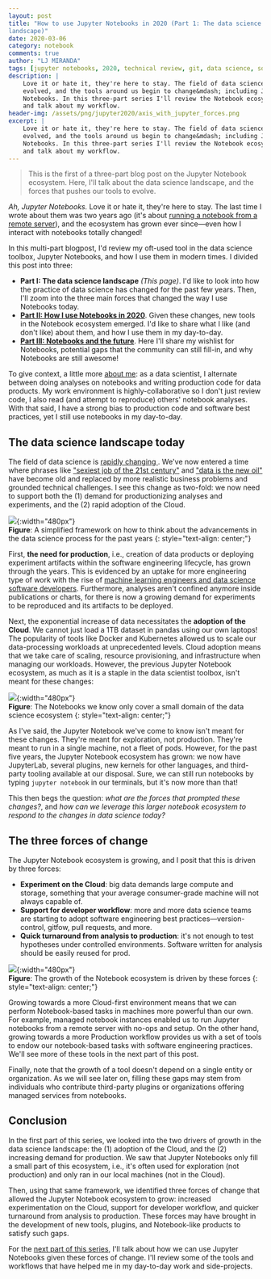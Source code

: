 ```yaml
---
layout: post
title: "How to use Jupyter Notebooks in 2020 (Part 1: The data science
landscape)"
date: 2020-03-06
category: notebook
comments: true
author: "LJ MIRANDA"
tags: [jupyter notebooks, 2020, technical review, git, data science, software engineering, machine learning]
description: |
    Love it or hate it, they're here to stay. The field of data science has
    evolved, and the tools around us begin to change&mdash; including Jupyter
    Notebooks. In this three-part series I'll review the Notebook ecosystem
    and talk about my workflow.
header-img: /assets/png/jupyter2020/axis_with_jupyter_forces.png
excerpt: |
    Love it or hate it, they're here to stay. The field of data science has
    evolved, and the tools around us begin to change&mdash; including Jupyter
    Notebooks. In this three-part series I'll review the Notebook ecosystem
    and talk about my workflow.
---
```


> This is the first of a three-part blog post on the Jupyter Notebook ecosystem. 
> Here, I'll talk about the data science landscape, and the forces that pushes
> our tools to evolve.

*Ah, Jupyter Notebooks.* Love it or hate it, they're here to stay. The last
time I wrote about them was two years ago (it's about [running a notebook
from a remote
server](https://ljvmiranda921.github.io/notebook/2018/01/31/running-a-jupyter-notebook/)),
and the ecosystem has grown ever since&mdash;even how I interact with notebooks
totally changed! 

In this multi-part blogpost, I'd review my oft-used tool in the data science
toolbox, Jupyter Notebooks, and how I use them in modern times. I divided
this post into three:

* **Part I: The data science landscape** *(This page)*. I'd like to look into how the
    practice of data science has changed for the past few years. Then, I'll
    zoom into the three main forces that changed the way I use Notebooks today.
* [**Part II: How I use Notebooks in 2020**](/notebook/2020/03/16/jupyter-notebooks-in-2020-part-2/). Given these
    changes, new tools in the Notebook ecosystem emerged. I'd like to share
    what I like (and don't like) about them, and how I use them in my
    day-to-day.
* [**Part III: Notebooks and the future**](/notebook/2020/03/30/jupyter-notebooks-in-2020-part-3/). Here I'll share my
    wishlist for Notebooks, potential gaps that the community can still
    fill-in, and why Notebooks are still awesome! 

To give context, a little more [about
me](https://ljvmiranda921.github.io/about/): as a data scientist, I alternate
between doing analyses on notebooks and writing production code for data
products. My work environment is highly-collaborative so I don't just review
code, I also read (and attempt to reproduce) others' notebook analyses. With
that said, I have a strong bias to production code and software
best practices, yet I still use notebooks in my day-to-day.

## The data science landscape today

The field of data science is [rapidly changing
](https://veekaybee.github.io/2019/02/13/data-science-is-different/).  We've
now entered a time where phrases like ["sexiest job of the 21st
century"](https://hbr.org/2012/10/data-scientist-the-sexiest-job-of-the-21st-century)
and ["data is the new
oil"](https://www.economist.com/leaders/2017/05/06/the-worlds-most-valuable-resource-is-no-longer-oil-but-data)
have become old and replaced by more realistic business problems and grounded
technical challenges. I see this change as two-fold: we now need to support
both the (1) demand for productionizing analyses and experiments, and the (2)
rapid adoption of the Cloud.

![](/assets/png/jupyter2020/axis.png){:width="480px"}  
**Figure**: A simplified framework on how to think about the advancements in  
the data science process for the past years
{: style="text-align: center;"}

First, **the need for production**, i.e., creation of data products or
deploying experiment artifacts within the software engineering lifecycle, has
grown through the years. This is evidenced by an uptake for more
engineering type of work with the rise of [machine learning engineers and data
science software
developers](https://d2wahc834rj2un.cloudfront.net/Workera%20Report.pdf).
Furthermore, analyses aren't confined anymore inside
publications or charts, for there is now a growing demand for experiments to be
reproduced and its artifacts to be deployed.

Next, the exponential increase of data necessitates the
**adoption of the Cloud**.  We cannot just load a 1TB dataset in pandas using
our own laptops! The popularity of tools like Docker and Kubernetes
allowed us to scale our data-processing workloads at unprecedented levels.
Cloud adoption means that we take care of scaling, resource provisioning, and
infrastructure when managing our workloads. However, the previous Jupyter
Notebook ecosystem, as much as it is a staple in the data scientist toolbox,
isn't meant for these changes:

![](/assets/png/jupyter2020/axis_with_jupyter.png){:width="480px"}  
**Figure**: The Notebooks we know only cover a small domain of the data science
ecosystem
{: style="text-align: center;"}

As I've said, the Jupyter Notebook we've come to know isn't meant for these changes. 
They're meant for exploration, not production. They're meant to run in a single
machine, not a fleet of pods. However, for the past five years, the Jupyter
Notebook ecosystem has grown: we now have JupyterLab, several plugins, new kernels
for other languages, and third-party tooling available at our disposal. Sure,
we can still run notebooks by typing `jupyter notebook` in our terminals, but
it's now more than that! 

This then begs the question: *what are the forces
that prompted these changes?*, and *how can we leverage this larger notebook
ecosystem to respond to the changes in data science today?* 

## The three forces of change

The Jupyter Notebook ecosystem is growing, and I posit that this is driven by
three forces:
* **Experiment on the Cloud**: big data demands large compute and storage,
    something that your average consumer-grade machine will not always capable
    of.
* **Support for developer workflow**: more and more data science teams are
    starting to adopt software engineering best
    practices&mdash;version-control, gitfow, pull requests, and more.
* **Quick turnaround from analysis to production**: it's not enough to test
    hypotheses under controlled environments. Software written for analysis
    should be easily reused for prod.

![](/assets/png/jupyter2020/axis_with_jupyter_forces.png){:width="480px"}  
**Figure**: The growth of the Notebook ecosystem is driven by these forces
{: style="text-align: center;"}

Growing towards a more Cloud-first environment means that we can perform
Notebook-based tasks in machines more powerful than our own. For example,
managed notebook instances enabled us to run Jupyter notebooks from a remote
server with no-ops and setup. On the other hand, growing towards a more
Production workflow provides us with a set of tools to endow our notebook-based
tasks with software engineering practices. We'll see more of these tools in the
next part of this post.

Finally, note that the growth of a tool doesn't depend on a single entity or
organization. As we will see later on, filling these gaps may stem from
individuals who contribute third-party plugins or organizations offering managed
services from notebooks.

## Conclusion

In the first part of this series, we looked into the two drivers of growth in
the data science landscape: the (1) adoption of the Cloud, and the (2)
increasing demand for production. We saw that Jupyter Notebooks only fill a
small part of this ecosystem, i.e., it's often used for exploration (not
production) and only ran in our local machines (not in the Cloud). 

Then, using that same framework, we identified three forces of change that
allowed the Jupyter Notebook ecosystem to grow: increased experimentation on
the Cloud, support for developer workflow, and quicker turnaround from analysis
to production. These forces may have brought in the development of new tools,
plugins, and Notebook-like products to satisfy such gaps. 

For the [next part of this series](/notebook/2020/03/16/jupyter-notebooks-in-2020-part-2/), I'll talk about how we can use Jupyter
Notebooks given these forces of change. I'll review some of the tools and
workflows that have helped me in my day-to-day work and side-projects.
